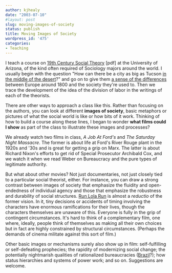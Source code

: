```yaml
---
author: kjhealy
date: "2003-07-10"
#layout: post
slug: moving-images-of-society
status: publish
title: Moving Images of Society
wordpress_id: '475'
categories:
- Teaching
---
```


I teach a course on [19th Century Social Theory](http://www.kieranhealy.org/files/teaching/spring03/soc300-syllabus-s03.pdf) [pdf] at the University of Arizona, of the kind often required of Sociology majors around the world. I usually begin with the question "How can there be a city as big as Tucson [in the middle of the desert](http://www.cs.arizona.edu/camera/)?" and go on to give them [a sense of the differences](http://www.kieranhealy.org/blog/archives/000213.html) between Europe around 1800 and the society they're used to. Then we trace the development of the idea of the division of labor in the writings of each of the theorists.

There are other ways to approach a class like this. Rather than focusing on the authors, you can look at different **images of society**, basic metaphors or pictures of what the social world is like or how bits of it work. Thinking of how to build a course along these lines, I began to wonder **what films could I show** as part of the class to illustrate these images and processes?

We already watch two films in class, *A Job At Ford's* and *The Saturday Night Massacre*. The former is about life at Ford's River Rouge plant in the 1920s and '30s and is great for getting a grip on Marx. The latter is about Richard Nixon's efforts to get rid of Special Prosecutor Archibald Cox, and we watch it when we read Weber on Bureaucracy and the pure types of legitimate authority.

But what about other movies? Not just documentaries, not just closely tied to a particular social theorist, either. For instance, you can draw a strong contrast between images of society that emphasize the fluidity and open-endedness of individual agency and those that emphasize the robustness and durability of social structures. [Run Lola Run](http://www.spe.sony.com/classics/runlolarun/) is almost a *reductio* of the former vision. In it, tiny decisions or accidents of timing involving the characters have enormous ramifications for their lives, though the characters themselves are unaware of this. Everyone is fully in the grip of contingent circumstances. It's hard to think of a complementary film, one where, ideally, people think of themselves as making all their own choices but in fact are highly constrained by structural circumstances. (Perhaps the demands of cinema militate against this sort of film.)

Other basic images or mechanisms surely also show up in film: self-fulfilling or self-defeating prophecies; the rapidity of modernizing social change; the potentially nightmarish qualities of rationalized bureaucracies ([Brazil](http://www.trond.com/brazil/)?); how status hierarchies and systems of power work; and so on. Suggestions are welcome.
